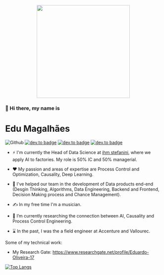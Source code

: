 <div id="header" align="center">
  <img src="https://media.giphy.com/media/ZeFG00TVXs54Pw4c8e/giphy.gif" width="300"/>
</div>

### 👋 Hi there, my name is 
# **Edu Magalhães**

![Github](https://img.shields.io/github/followers/edumagol?style=social) 
[![dev.to badge](https://img.shields.io/badge/-Edu%20Magalhaes-blue?style=flat&logo=linkedin)](https://www.linkedin.com/in/eduardomoliveira/) 
[![dev.to badge](https://img.shields.io/badge/-Twitter-blue?style=flat&logo=twitter)](https://twitter.com/edumagajanes)
[![dev.to badge](https://img.shields.io/badge/-%20Kaggle-blue?style=flat)](https://www.kaggle.com/edumagalhaes)

- ⚡ I'm currently the Head of Data Science at [ihm stefanini](https://www.ihm.com.br/), where we apply AI to factories. My role is 50% IC and 50% managerial.

- ❤️ My passion and areas of expertise are Process Control and Optimization, Causality, Deep Learning.

- 🌟 I've helped our team in the development of Data products end-end (Desgin Thinking, Algorithms, Data Engineering, Backend and Frontend, Decision Making process and Chance Management).
 
- ✍️ In my free time I'm a musician.

- 🔭 I’m currently researching the connection between AI, Causality and Process Control Engineering.

- ⌛ In the past, I was the  a field engineer at Accenture and Vallourec.

Some of my technical work:
- My Research Gate: https://www.researchgate.net/profile/Eduardo-Oliveira-17

[![Top Langs](https://github-readme-stats.vercel.app/api/top-langs/?username=edumagol&layout=compact&theme=vision-friendly-dark)](https://github.com/edumagol/github-readme-stats)
